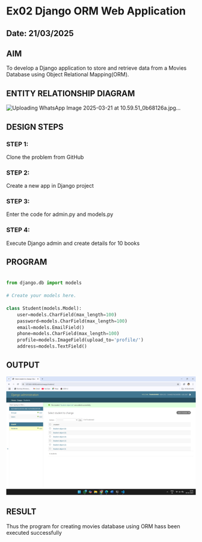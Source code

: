 # Ex02 Django ORM Web Application
## Date: 21/03/2025

## AIM
To develop a Django application to store and retrieve data from a Movies Database using Object Relational Mapping(ORM).

## ENTITY RELATIONSHIP DIAGRAM

![Uploading WhatsApp Image 2025-03-21 at 10.59.51_0b68126a.jpg…]()


## DESIGN STEPS

### STEP 1:
Clone the problem from GitHub

### STEP 2:
Create a new app in Django project

### STEP 3:
Enter the code for admin.py and models.py

### STEP 4:
Execute Django admin and create details for 10 books

## PROGRAM
```python

from django.db import models

# Create your models here.

class Student(models.Model):
    user=models.CharField(max_length=100)
    password=models.CharField(max_length=100)
    email=models.EmailField()
    phone=models.CharField(max_length=100)
    profile=models.ImageField(upload_to='profile/')
    address=models.TextField()
```


## OUTPUT
![output](./static/image.png)


## RESULT
Thus the program for creating movies database using ORM hass been executed successfully
